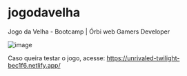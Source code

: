 # jogodavelha
Jogo da Velha - Bootcamp  | Órbi web Gamers Developer 


![image](https://user-images.githubusercontent.com/86324962/162640183-0b619469-3881-4090-b48c-1788486c30c5.png)


Caso queira testar o jogo, acesse: https://unrivaled-twilight-bec1f6.netlify.app/
